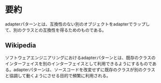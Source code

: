 # 要約
adapterパターンとは、互換性のない別のオブジェクトをadapterでラップして、別のクラスとの互換性を得るためのものである。

## Wikipedia
ソフトウェアエンジニアリングにおけるadapterパターンとは、既存のクラスのインターフェイスを別のインターフェイスとして利用できるようにするものである。adapterパターンは、ソースコードを改変せずに既存のクラスが別のクラスと協調して動くようにさせる目的で頻繁に利用される。
